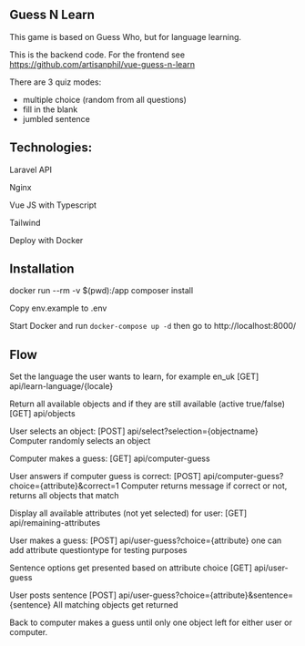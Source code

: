 ## Guess N Learn

This game is based on Guess Who, but for language learning.

This is the backend code. For the frontend see https://github.com/artisanphil/vue-guess-n-learn

There are 3 quiz modes:

-   multiple choice (random from all questions)
-   fill in the blank
-   jumbled sentence

## Technologies:

Laravel API

Nginx

Vue JS with Typescript

Tailwind

Deploy with Docker

## Installation

docker run --rm -v $(pwd):/app composer install

Copy env.example to .env

Start Docker and run `docker-compose up -d` then go to http://localhost:8000/

## Flow

Set the language the user wants to learn, for example en_uk
[GET] api/learn-language/{locale}

Return all available objects and if they are still available (active true/false)
[GET] api/objects

User selects an object:
[POST] api/select?selection={objectname}
Computer randomly selects an object

Computer makes a guess:
[GET] api/computer-guess

User answers if computer guess is correct:
[POST] api/computer-guess?choice={attribute}&correct=1
Computer returns message if correct or not, returns all objects
that match

Display all available attributes (not yet selected) for user:
[GET] api/remaining-attributes

User makes a guess:
[POST] api/user-guess?choice={attribute}
one can add attribute questiontype for testing purposes

Sentence options get presented based on attribute choice
[GET] api/user-guess

User posts sentence
[POST]
api/user-guess?choice={attribute}&sentence={sentence}
All matching objects get returned

Back to computer makes a guess until only one object left for either user or computer.
